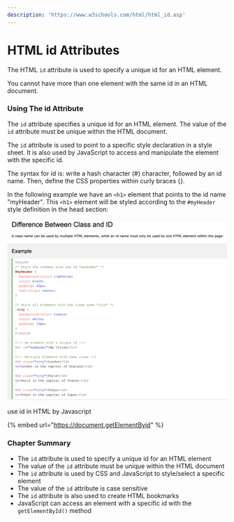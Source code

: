 ```yaml
---
description: 'https://www.w3schools.com/html/html_id.asp'
---
```


# HTML id Attributes

The HTML `id` attribute is used to specify a unique id for an HTML element.

You cannot have more than one element with the same id in an HTML document.

### Using The id Attribute

The `id` attribute specifies a unique id for an HTML element. The value of the `id` attribute must be unique within the HTML document.

The `id` attribute is used to point to a specific style declaration in a style sheet. It is also used by JavaScript to access and manipulate the element with the specific id.

The syntax for id is: write a hash character \(\#\) character, followed by an id name. Then, define the CSS properties within curly braces {}.

In the following example we have an `<h1>` element that points to the id name "myHeader". This `<h1>` element will be styled according to the `#myHeader` style definition in the head section:

![](../../.gitbook/assets/image%20%28311%29.png)

use id in HTML by Javascript

{% embed url="https://document.getElementByid" %}



### Chapter Summary

* The `id` attribute is used to specify a unique id for an HTML element
* The value of the `id` attribute must be unique within the HTML document
* The `id` attribute is used by CSS and JavaScript to style/select a specific element
* The value of the `id` attribute is case sensitive
* The `id` attribute is also used to create HTML bookmarks
* JavaScript can access an element with a specific id with the `getElementById()` method



